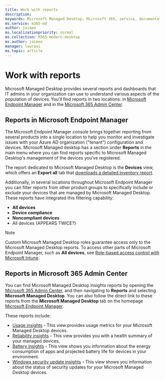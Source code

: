 ```yaml
---
title: Work with reports
description:  
keywords: Microsoft Managed Desktop, Microsoft 365, service, documentation
ms.service: m365-md
author: jaimeo
ms.localizationpriority: normal
ms.collection: M365-modern-desktop
ms.author: jaimeo
manager: laurawi
ms.topic: article
---
```


# Work with reports

Microsoft Managed Desktop provides several reports and dashboards that IT admins in your organization can use to understand various aspects of the population of devices. You'll find reports in two locations: in [Microsoft Endpoint Manager](https://endpoint.microsoft.com) and in the [Microsoft 365 Admin Center](https://admin.microsoft.com/adminportal/home?previewoff=false#/microsoftmanageddesktop). 

## Reports in Microsoft Endpoint Manager

The Microsoft Endpoint Manager console brings together reporting from several products into a single location to help you monitor and investigate issues with your Azure AD organization ("tenant") configuration and devices. Microsoft Managed desktop has a section under **Reports** in the main menu where you can find reports specific to Microsoft Managed Desktop's management of the devices you’ve registered.

The report dedicated to Microsoft Managed Desktop is the **Devices** view, which offers an **Export all** tab that [downloads a detailed inventory report](device-inventory-report.md). 

Additionally, in several locations throughout Microsoft Endpoint Manager you can filter reports from other product groups to specifically include or exclude your devices that are managed by Microsoft Managed Desktop. These reports have integrated this filtering capability:

- **All devices**
- **Device compliance**
- **Noncompliant devices**
- All devices {APPEARS TWICE?}

> [!NOTE]
> Custom Microsoft Managed Desktop roles guarantee access only to the Microsoft Managed Desktop reports. To access other parts of Microsoft Endpoint Manager, such as **All devices**, see [Role-based access control with Microsoft Intune](https://docs.microsoft.com/mem/intune/fundamentals/role-based-access-control). 

## Reports in Microsoft 365 Admin Center

You can find Microsoft Managed Desktop insights reports by opening the [Microsoft 365 Admin Center](https://admin.microsoft.com/adminportal/home?previewoff=false#/microsoftmanageddesktop), and then navigating to **Reports** and selecting **Microsoft Managed Desktop**. You can also follow the direct link to these reports from the **Microsoft Managed Desktop** tab on the homepage [Microsoft Endpoint Manager](https://endpoint.microsoft.com). 

These reports include: 

- [Usage insights](usage-insights.md) - This view provides usage metrics for your Microsoft Managed Desktop devices.
- [Reliability insights](reliability-insights.md) - This view provides you with a health summary of your managed devices.
- [Battery insights](battery-insights.md) - This view shows you information about the energy consumption of apps and projected battery life for devices in your environment.
- [Windows security update insights](security-update-insights.md) - This view shows you information about the status of security updates for your Microsoft Managed Desktop devices.

 